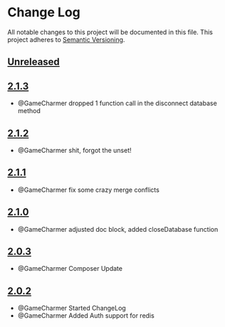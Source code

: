 # Change Log
All notable changes to this project will be documented in this file.
This project adheres to [Semantic Versioning](http://semver.org/).

## [Unreleased](https://gitlab.konghack.com/GCWorld/Common)



## [2.1.3](https://gitlab.konghack.com/GCWorld/Common/compare/2.1.2...2.1.3)
 - @GameCharmer dropped 1 function call in the disconnect database method


## [2.1.2](https://gitlab.konghack.com/GCWorld/Common/compare/2.1.1...2.1.2)
 - @GameCharmer shit, forgot the unset!


## [2.1.1](https://gitlab.konghack.com/GCWorld/Common/compare/2.1.0...2.1.1)
 - @GameCharmer fix some crazy merge conflicts


## [2.1.0](https://gitlab.konghack.com/GCWorld/Common/compare/2.0.2...2.1.0)
 - @GameCharmer adjusted doc block, added closeDatabase function


## [2.0.3](https://gitlab.konghack.com/GCWorld/Common/compare/2.0.2...2.0.3)
 - @GameCharmer Composer Update


## [2.0.2](https://gitlab.konghack.com/GCWorld/Common/compare/2.0.1...2.0.2)
 - @GameCharmer Started ChangeLog
 - @GameCharmer Added Auth support for redis
